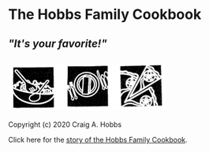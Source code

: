 # The Hobbs Family Cookbook

## *"It's your favorite!"*

## ![It's your favorite!](TheHobbsFamilyCookbook.png "It's your favorite!")

Copyright (c) 2020 Craig A. Hobbs

Click here for the
[story of the Hobbs Family Cookbook](#id=extras-ItsYourFavorite&categories.0=Introduction).
